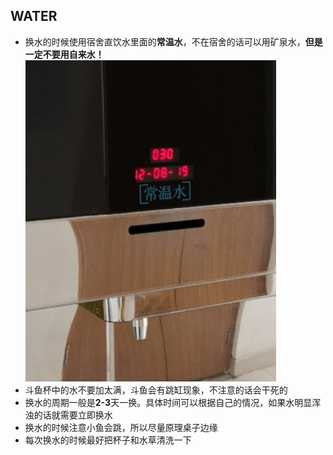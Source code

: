 ## WATER

* 换水的时候使用宿舍直饮水里面的**常温水**，不在宿舍的话可以用矿泉水，**但是一定不要用自来水！**
    ![image](../water.png)
* 斗鱼杯中的水不要加太满，斗鱼会有跳缸现象，不注意的话会干死的
* 换水的周期一般是**2-3**天一换。具体时间可以根据自己的情况，如果水明显浑浊的话就需要立即换水
* 换水的时候注意小鱼会跳，所以尽量原理桌子边缘
* 每次换水的时候最好把杯子和水草清洗一下